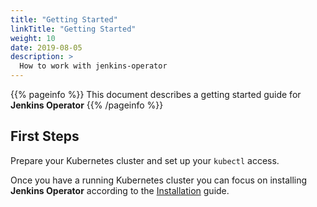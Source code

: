 ```yaml
---
title: "Getting Started"
linkTitle: "Getting Started"
weight: 10
date: 2019-08-05
description: >
  How to work with jenkins-operator
---
```


{{% pageinfo %}}
This document describes a getting started guide for **Jenkins Operator**
{{% /pageinfo %}}

## First Steps

Prepare your Kubernetes cluster and set up your `kubectl` access.

Once you have a running Kubernetes cluster you can focus on installing **Jenkins Operator** according to the [Installation](/kubernetes-operator/docs/installation/) guide.
